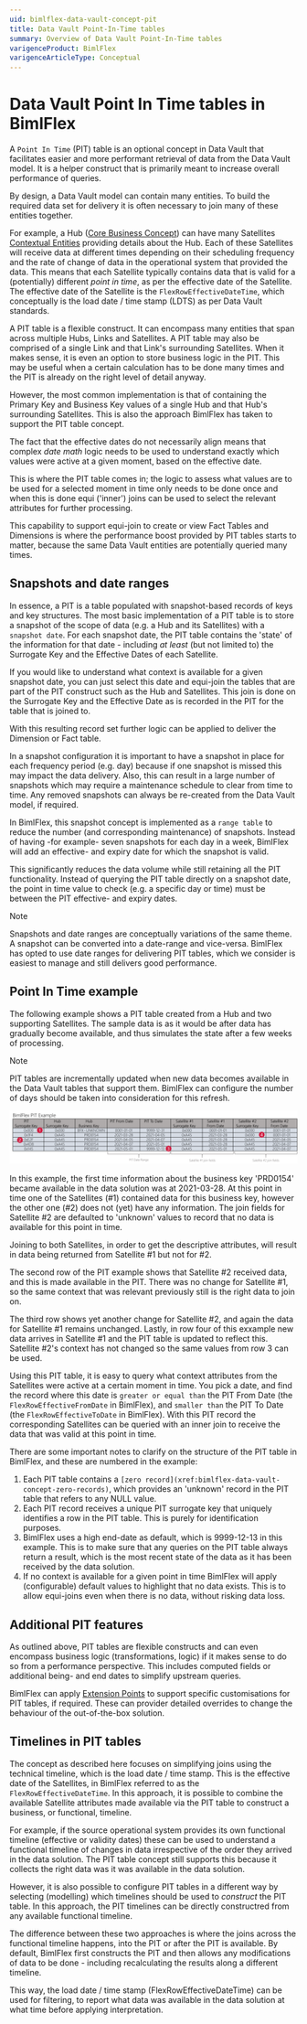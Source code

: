 ```yaml
---
uid: bimlflex-data-vault-concept-pit
title: Data Vault Point-In-Time tables
summary: Overview of Data Vault Point-In-Time tables
varigenceProduct: BimlFlex
varigenceArticleType: Conceptual
---
```

# Data Vault Point In Time tables in BimlFlex

A `Point In Time` (PIT) table is an optional concept in Data Vault that facilitates easier and more performant retrieval of data from the Data Vault model. It is a helper construct that is primarily meant to increase overall performance of queries.

By design, a Data Vault model can contain many entities. To build the required data set for delivery it is often necessary to join many of these entities together.

For example, a Hub ([Core Business Concept](xref:bimlflex-data-vault-concept-hub)) can have many Satellites [Contextual Entities](xref:bimlflex-data-vault-concept-satellite) providing details about the Hub. Each of these Satellites will receive data at different times depending on their scheduling frequency and the rate of change of data in the operational system that provided the data. This means that each Satellite typically contains data that is valid for a (potentially) different *point in time*, as per the effective date of the Satellite. The effective date of the Satellite is the `FlexRowEffectiveDateTime`, which conceptually is the load date / time stamp (LDTS) as per Data Vault standards.

A PIT table is a flexible construct. It can encompass many entities that span across multiple Hubs, Links and Satellites. A PIT table may also be comprised of a single Link and that Link's surrounding Satellites. When it makes sense, it is even an option to store business logic in the PIT. This may be useful when a certain calculation has to be done many times and the PIT is already on the right level of detail anyway.

However, the most common implementation is that of containing the Primary Key and Business Key values of a single Hub and that Hub's surrounding Satellites. This is also the approach BimlFlex has taken to support the PIT table concept.

The fact that the effective dates do not necessarily align means that complex *date math* logic needs to be used to understand exactly which values were active at a given moment, based on the effective date.

This is where the PIT table comes in; the logic to assess what values are to be used for a selected moment in time only needs to be done once and when this is done equi ('inner') joins can be used to select the relevant attributes for further processing.

This capability to support equi-join to create or view Fact Tables and Dimensions is where the performance boost provided by PIT tables starts to matter, because the same Data Vault entities are potentially queried many times.

## Snapshots and date ranges

In essence, a PIT is a table populated with snapshot-based records of keys and key structures. The most basic implementation of a PIT table is to store a snapshot of the scope of data (e.g. a Hub and its Satellites) with a `snapshot date`. For each snapshot date, the PIT table contains the 'state' of the information for that date - including *at least* (but not limited to) the Surrogate Key and the Effective Dates of each Satellite.

If you would like to understand what context is available for a given snapshot date, you can just select this date and equi-join the tables that are part of the PIT construct such as the Hub and Satellites. This join is done on the Surrogate Key and the Effective Date as is recorded in the PIT for the table that is joined to.

With this resulting record set further logic can be applied to deliver the Dimension or Fact table.

In a snapshot configuration it is important to have a snapshot in place for each frequency period (e.g. day) because if one snapshot is missed this may impact the data delivery. Also, this can result in a large number of snapshots which may require a maintenance schedule to clear from time to time. Any removed snapshots can always be re-created from the Data Vault model, if required.

In BimlFlex, this snapshot concept is implemented as a `range table` to reduce the number (and corresponding maintenance) of snapshots. Instead of having -for example- seven snapshots for each day in a week, BimlFlex will add an effective- and expiry date for which the snapshot is valid.

This significantly reduces the data volume while still retaining all the PIT functionality. Instead of querying the PIT table directly on a snapshot date, the point in time value to check (e.g. a specific day or time) must be between the PIT effective- and expiry dates.

> [!NOTE]
> Snapshots and date ranges are conceptually variations of the same theme. A snapshot can be converted into a date-range and vice-versa. BimlFlex has opted to use date ranges for delivering PIT tables, which we consider is easiest to manage and still delivers good performance.

## Point In Time example

The following example shows a PIT table created from a Hub and two supporting Satellites. The sample data is as it would be after data has gradually become available, and thus simulates the state after a few weeks of processing.

> [!NOTE]
> PIT tables are incrementally updated when new data becomes available in the Data Vault tables that support them. BimlFlex can configure the number of days should be taken into consideration for this refresh.

![Point In Time example](images/point-in-time-example.png "Point In Time example")

In this example, the first time information about the business key 'PRD0154' became available in the data solution was at 2021-03-28. At this point in time one of the Satellites (#1) contained data for this business key, however the other one (#2) does not (yet) have any information. The join fields for Satellite #2 are defaulted to 'unknown' values to record that no data is available for this point in time.

Joining to both Satellites, in order to get the descriptive attributes, will result in data being returned from Satellite #1 but not for #2.

The second row of the PIT example shows that Satellite #2 received data, and this is made available in the PIT. There was no change for Satellite #1, so the same context that was relevant previously still is the right data to join on.

The third row shows yet another change for Satellite #2, and again the data for Satellite #1 remains unchanged. Lastly, in row four of this exxample new data arrives in Satellite #1 and the PIT table is updated to reflect this. Satellite #2's context has not changed so the same values from row 3 can be used.

Using this PIT table, it is easy to query what context attributes from the Satellites were active at a certain moment in time. You pick a date, and find the record where this date is `greater or equal than` the PIT From Date (the `FlexRowEffectiveFromDate` in BimlFlex), and `smaller than` the PIT To Date (the `FlexRowEffectiveToDate` in BimlFlex). With this PIT record the corresponding Satellites can be queried with an inner join to receive the data that was valid at this point in time.

There are some important notes to clarify on the structure of the PIT table in BimlFlex, and these are numbered in the example:

1. Each PIT table contains a `[zero record](xref:bimlflex-data-vault-concept-zero-records)`, which provides an 'unknown' record in the PIT table that refers to any NULL value.
2. Each PIT record receives a unique PIT surrogate key that uniquely identifies a row in the PIT table. This is purely for identification purposes.
3. BimlFlex uses a high end-date as default, which is 9999-12-13 in this example. This is to make sure that any queries on the PIT table always return a result, which is the most recent state of the data as it has been received by the data solution.
4. If no context is available for a given point in time BimlFlex will apply (configurable) default values to highlight that no data exists. This is to allow equi-joins even when there is no data, without risking data loss.

## Additional PIT features

As outlined above, PIT tables are flexible constructs and can even encompass business logic (transformations, logic) if it makes sense to do so from a performance perspective. This includes computed fields or additional being- and end dates to simplify upstream queries.

BimlFlex can apply [Extension Points](xref:bimlflex-concepts-extension-points) to support specific customisations for PIT tables, if required. These can provider detailed overrides to change the behaviour of the out-of-the-box solution.

## Timelines in PIT tables

The concept as described here focuses on simplifying joins using the technical timeline, which is the load date / time stamp. This is the effective date of the Satellites, in BimlFlex referred to as the `FlexRowEffectiveDateTime`. In this approach, it is possible to combine the available Satellite attributes made available via the PIT table to construct a business, or functional, timeline.

For example, if the source operational system provides its own functional timeline (effective or validity dates) these can be used to understand a functional timeline of changes in data irrespective of the order they arrived in the data solution. The PIT table concept still supports this because it collects the right data was it was available in the data solution.

However, it is also possible to configure PIT tables in a different way by selecting (modelling) which timelines should be used to *construct* the PIT table. In this approach, the PIT timelines can be directly constructred from any available functional timeline.

The difference between these two approaches is where the joins across the functional timeline happens, into the PIT or after the PIT is available. By default, BimlFlex first constructs the PIT and then allows any modifications of data to be done - including recalculating the results along a different timeline.

This way, the load date / time stamp (FlexRowEffectiveDateTime) can be used for filtering, to report what data was available in the data solution at what time before applying interpretation.